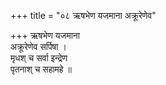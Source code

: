 +++
title = "०८ ऋषभेण यजमाना अक्रूरेणेव"

+++
ऋषभेण यजमाना  
अक्रूरेणेव सर्पिषा ।  
मृधश् च सर्वा इन्द्रेण  
पृतनाश् च सहामहे ॥
